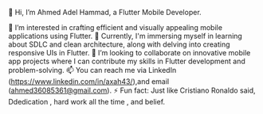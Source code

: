 👋 Hi, I’m Ahmed Adel Hammad, a Flutter Mobile Developer.

👀 I’m interested in crafting efficient and visually appealing mobile applications using Flutter.
🌱 Currently, I'm immersing myself in learning about SDLC and clean architecture, along with delving into creating responsive UIs in Flutter.
💞️ I’m looking to collaborate on innovative mobile app projects where I can contribute my skills in Flutter development and problem-solving.
📫 You can reach me via LinkedIn (https://www.linkedin.com/in/axah43/),and email (ahmed36085361@gmail.com).
⚡ Fun fact: Just like Cristiano Ronaldo said, Ddedication , hard work all the time , and belief. 
